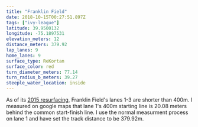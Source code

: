 ```yaml
---
title: "Franklin Field"
date: 2018-10-15T00:27:51.897Z
tags: ["ivy-league"]
latitude: 39.9500132
longitude: -75.1897531
elevation_meters: 12
distance_meters: 379.92
lap_lanes: 9
home_lanes: 9
surface_type: ReKortan
surface_color: red
turn_diameter_meters: 77.14
turn_radius_b_meters: 39.27
steeple_water_location: inside
---
```


<!--more-->

As of its [2015 resurfacing](https://www.phillymag.com/be-well-philly/2015/10/08/franklin-field-new-track/), Franklin Field's lanes 1-3 are shorter than 400m. I measured on google maps that lane 1's 400m starting line is 20.08 meters behind the common start-finish line. I use the normal measurment process on lane 1 and have set the track distance to be 379.92m.

